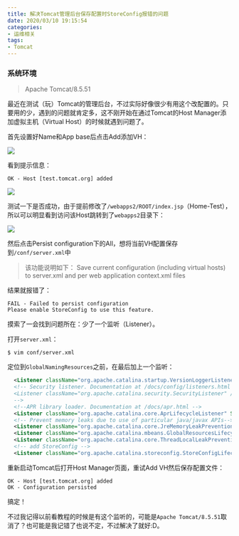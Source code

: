 ```yaml
---
title: 解决Tomcat管理后台保存配置时StoreConfig报错的问题
date: 2020/03/10 19:15:54
categories:
- 运维相关
tags:
- Tomcat
---
```




### 系统环境


>Apache Tomcat/8.5.51



最近在测试（玩）Tomcat的管理后台，不过实际好像很少有用这个改配置的。只要用的少，遇到的问题就肯定多，这不刚开始在通过Tomcat的Host Manager添加虚拟主机（Virtual Host）的时候就遇到问题了。

首先设置好Name和App base后点击Add添加VH：

![](https://6672-frontend-14e7e9-1301456226.tcb.qcloud.la/blog/image/2020/0310/tomcat-host-manager-add.png)

<!-- more -->

看到提示信息：

```
OK - Host [test.tomcat.org] added
```

![](https://6672-frontend-14e7e9-1301456226.tcb.qcloud.la/blog/image/2020/0310/tomcat-host-manager-added.png)

测试一下是否成功，由于提前修改了`/webapps2/ROOT/index.jsp`（Home-Test），所以可以明显看到访问该Host跳转到了`webapps2`目录下：

![](https://6672-frontend-14e7e9-1301456226.tcb.qcloud.la/blog/image/2020/0310/tomcat-host-manager-started.png)

然后点击Persist configuration下的All，想将当前VH配置保存到`/conf/server.xml`中

> 该功能说明如下：
> Save current configuration (including virtual hosts) to server.xml and per web application context.xml files

结果就报错了：

```
FAIL - Failed to persist configuration
Please enable StoreConfig to use this feature.
```

摸索了一会找到问题所在：少了一个监听（Listener）。

打开`server.xml`：

```shell
$ vim conf/server.xml
```

定位到`GlobalNamingResources`之前，在最后加上一个监听：

```xml
  <Listener className="org.apache.catalina.startup.VersionLoggerListener" />
  <!-- Security listener. Documentation at /docs/config/listeners.html
  <Listener className="org.apache.catalina.security.SecurityListener" />
  -->
  <!--APR library loader. Documentation at /docs/apr.html -->
  <Listener className="org.apache.catalina.core.AprLifecycleListener" SSLEngine="on" />
  <!-- Prevent memory leaks due to use of particular java/javax APIs-->
  <Listener className="org.apache.catalina.core.JreMemoryLeakPreventionListener" />
  <Listener className="org.apache.catalina.mbeans.GlobalResourcesLifecycleListener" />
  <Listener className="org.apache.catalina.core.ThreadLocalLeakPreventionListener" />
  <!-- add StoreConfig -->
  <Listener className="org.apache.catalina.storeconfig.StoreConfigLifecycleListener"/>
```

重新启动Tomcat后打开Host Manager页面，重试Add VH然后保存配置文件：

```
OK - Host [test.tomcat.org] added
OK - Configuration persisted
```

搞定！

不过我记得以前看教程的时候是有这个监听的，可能是`Apache Tomcat/8.5.51`取消了？也可能是我记错了也说不定，不过解决了就好:D。

